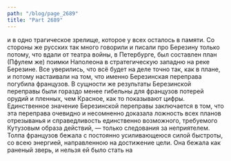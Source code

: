 ```yaml
---
path: "/blog/page_2689"
title: "Part 2689"
---
```


и в одно трагическое зрелище, которое у всех осталось в памяти. Со стороны же русских так много говорили и писали про Березину только потому, что вдали от театра войны, в Петербурге, был составлен план (Пфулем же) поимки Наполеона в стратегическую западню на реке Березине. Все уверились, что всё будет на деле точно так, как в плане, и потому настаивали на том, что именно Березинская переправа погубила французов. В сущности же результаты Березинской переправы были гораздо менее гибельны для французов потерей орудий и пленных, чем Красное, как то показывают цифры.
Единственное значение Березинской переправы заключается в том, что эта переправа очевидно и несомненно доказала ложность всех планов отрезыванья и справедливость единственно возможного, требуемого Кутузовым образа действий, — только следования за неприятелем. Толпа французов бежала с постоянно усиливающеюся силой быстроты, со всею энергией, направленною на достижение цели. Она бежала как раненый зверь, и нельзя ей было стать на
